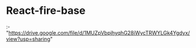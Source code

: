 # React-fire-base

:-"https://drive.google.com/file/d/1MUZpVbpjhyqhG28iWycTRWYLGk4Ygdyx/view?usp=sharing"
